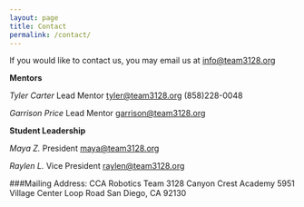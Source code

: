 ```yaml
---
layout: page
title: Contact
permalink: /contact/
---
```


If you would like to contact us, you may email us at [info@team3128.org](mailto:info@team3128.org)

**Mentors**

*Tyler Carter*
Lead Mentor
[tyler@team3128.org](mailto:tyler@team3128.org)
(858)228-0048

*Garrison Price*
Lead Mentor
[garrison@team3128.org](mailto:garrison@team3128.org)

**Student Leadership**

*Maya Z.*
President
[maya@team3128.org](mailto:maya@team3128.org)

*Raylen L.*
Vice President
[raylen@team3128.org](mailto:raylen@team3128.org)



###Mailing Address:
CCA Robotics Team 3128
Canyon Crest Academy
5951 Village Center Loop Road
San Diego, CA 92130